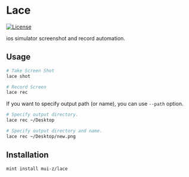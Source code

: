 # Lace
[![License](https://img.shields.io/github/license/mh-idea/lace)](https://github.com/mh-idea/lace/blob/main/LICENSE)

ios simulator screenshot and record automation.

## Usage

```bash
# Take Screen Shot
lace shot

# Record Screen
lace rec
```

If you want to specify output path (or name), you can use `--path` option.
```bash
# Specify output directory.
lace rec ~/Desktop

# Specify output directory and name.
lace rec ~/Desktop/new.png
```

## Installation

```bash
mint install mui-z/lace
```





